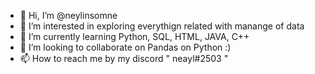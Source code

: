 - 👋 Hi, I’m @neylinsomne
- 👀 I’m interested in exploring everythign related with manange of data
- 🌱 I’m currently learning Python, SQL, HTML, JAVA, C++
- 💞️ I’m looking to collaborate on Pandas on Python :)
- 📫 How to reach me by my discord " neayl#2503 "

<!---
neylinsomne/neylinsomne is a ✨ special ✨ repository because its `README.md` (this file) appears on your GitHub profile.
You can click the Preview link to take a look at your changes.
--->
